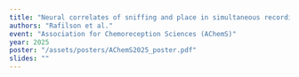 ```yaml
---
title: "Neural correlates of sniffing and place in simultaneous recordings from the olfactory bulb and hippocampus"
authors: "Rafilson et al."
event: "Association for Chemoreception Sciences (AChemS)"
year: 2025
poster: "/assets/posters/AChemS2025_poster.pdf"
slides: ""
---
```

